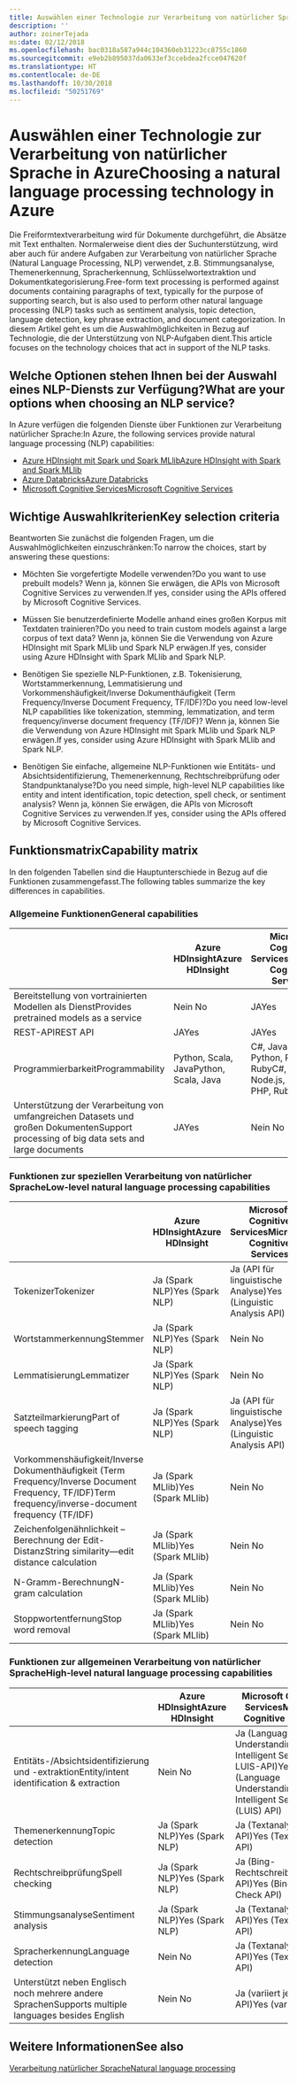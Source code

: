 ```yaml
---
title: Auswählen einer Technologie zur Verarbeitung von natürlicher Sprache
description: ''
author: zoinerTejada
ms:date: 02/12/2018
ms.openlocfilehash: bac0318a587a944c104360eb31223cc8755c1860
ms.sourcegitcommit: e9eb2b895037da0633ef3ccebdea2fcce047620f
ms.translationtype: HT
ms.contentlocale: de-DE
ms.lasthandoff: 10/30/2018
ms.locfileid: "50251769"
---
```

# <a name="choosing-a-natural-language-processing-technology-in-azure"></a><span data-ttu-id="e99ba-102">Auswählen einer Technologie zur Verarbeitung von natürlicher Sprache in Azure</span><span class="sxs-lookup"><span data-stu-id="e99ba-102">Choosing a natural language processing technology in Azure</span></span>

<span data-ttu-id="e99ba-103">Die Freiformtextverarbeitung wird für Dokumente durchgeführt, die Absätze mit Text enthalten. Normalerweise dient dies der Suchunterstützung, wird aber auch für andere Aufgaben zur Verarbeitung von natürlicher Sprache (Natural Language Processing, NLP) verwendet, z.B. Stimmungsanalyse, Themenerkennung, Spracherkennung, Schlüsselwortextraktion und Dokumentkategorisierung.</span><span class="sxs-lookup"><span data-stu-id="e99ba-103">Free-form text processing is performed against documents containing paragraphs of text, typically for the purpose of supporting search, but is also used to perform other natural language processing (NLP) tasks such as sentiment analysis, topic detection, language detection, key phrase extraction, and document categorization.</span></span> <span data-ttu-id="e99ba-104">In diesem Artikel geht es um die Auswahlmöglichkeiten in Bezug auf Technologie, die der Unterstützung von NLP-Aufgaben dient.</span><span class="sxs-lookup"><span data-stu-id="e99ba-104">This article focuses on the technology choices that act in support of the NLP tasks.</span></span>

## <a name="what-are-your-options-when-choosing-an-nlp-service"></a><span data-ttu-id="e99ba-105">Welche Optionen stehen Ihnen bei der Auswahl eines NLP-Diensts zur Verfügung?</span><span class="sxs-lookup"><span data-stu-id="e99ba-105">What are your options when choosing an NLP service?</span></span>

<span data-ttu-id="e99ba-106">In Azure verfügen die folgenden Dienste über Funktionen zur Verarbeitung natürlicher Sprache:</span><span class="sxs-lookup"><span data-stu-id="e99ba-106">In Azure, the following services provide natural language processing (NLP) capabilities:</span></span>

- [<span data-ttu-id="e99ba-107">Azure HDInsight mit Spark und Spark MLlib</span><span class="sxs-lookup"><span data-stu-id="e99ba-107">Azure HDInsight with Spark and Spark MLlib</span></span>](/azure/hdinsight/spark/apache-spark-overview)
- [<span data-ttu-id="e99ba-108">Azure Databricks</span><span class="sxs-lookup"><span data-stu-id="e99ba-108">Azure Databricks</span></span>](/azure/azure-databricks/what-is-azure-databricks)
- [<span data-ttu-id="e99ba-109">Microsoft Cognitive Services</span><span class="sxs-lookup"><span data-stu-id="e99ba-109">Microsoft Cognitive Services</span></span>](/azure/cognitive-services/welcome)

## <a name="key-selection-criteria"></a><span data-ttu-id="e99ba-110">Wichtige Auswahlkriterien</span><span class="sxs-lookup"><span data-stu-id="e99ba-110">Key selection criteria</span></span>

<span data-ttu-id="e99ba-111">Beantworten Sie zunächst die folgenden Fragen, um die Auswahlmöglichkeiten einzuschränken:</span><span class="sxs-lookup"><span data-stu-id="e99ba-111">To narrow the choices, start by answering these questions:</span></span>

- <span data-ttu-id="e99ba-112">Möchten Sie vorgefertigte Modelle verwenden?</span><span class="sxs-lookup"><span data-stu-id="e99ba-112">Do you want to use prebuilt models?</span></span> <span data-ttu-id="e99ba-113">Wenn ja, können Sie erwägen, die APIs von Microsoft Cognitive Services zu verwenden.</span><span class="sxs-lookup"><span data-stu-id="e99ba-113">If yes, consider using the APIs offered by Microsoft Cognitive Services.</span></span>

- <span data-ttu-id="e99ba-114">Müssen Sie benutzerdefinierte Modelle anhand eines großen Korpus mit Textdaten trainieren?</span><span class="sxs-lookup"><span data-stu-id="e99ba-114">Do you need to train custom models against a large corpus of text data?</span></span> <span data-ttu-id="e99ba-115">Wenn ja, können Sie die Verwendung von Azure HDInsight mit Spark MLlib und Spark NLP erwägen.</span><span class="sxs-lookup"><span data-stu-id="e99ba-115">If yes, consider using Azure HDInsight with Spark MLlib and Spark NLP.</span></span>

- <span data-ttu-id="e99ba-116">Benötigen Sie spezielle NLP-Funktionen, z.B. Tokenisierung, Wortstammerkennung, Lemmatisierung und Vorkommenshäufigkeit/Inverse Dokumenthäufigkeit (Term Frequency/Inverse Document Frequency, TF/IDF)?</span><span class="sxs-lookup"><span data-stu-id="e99ba-116">Do you need low-level NLP capabilities like tokenization, stemming, lemmatization, and term frequency/inverse document frequency (TF/IDF)?</span></span> <span data-ttu-id="e99ba-117">Wenn ja, können Sie die Verwendung von Azure HDInsight mit Spark MLlib und Spark NLP erwägen.</span><span class="sxs-lookup"><span data-stu-id="e99ba-117">If yes, consider using Azure HDInsight with Spark MLlib and Spark NLP.</span></span>

- <span data-ttu-id="e99ba-118">Benötigen Sie einfache, allgemeine NLP-Funktionen wie Entitäts- und Absichtsidentifizierung, Themenerkennung, Rechtschreibprüfung oder Standpunktanalyse?</span><span class="sxs-lookup"><span data-stu-id="e99ba-118">Do you need simple, high-level NLP capabilities like entity and intent identification, topic detection, spell check, or sentiment analysis?</span></span> <span data-ttu-id="e99ba-119">Wenn ja, können Sie erwägen, die APIs von Microsoft Cognitive Services zu verwenden.</span><span class="sxs-lookup"><span data-stu-id="e99ba-119">If yes, consider using the APIs offered by Microsoft Cognitive Services.</span></span>

## <a name="capability-matrix"></a><span data-ttu-id="e99ba-120">Funktionsmatrix</span><span class="sxs-lookup"><span data-stu-id="e99ba-120">Capability matrix</span></span>

<span data-ttu-id="e99ba-121">In den folgenden Tabellen sind die Hauptunterschiede in Bezug auf die Funktionen zusammengefasst.</span><span class="sxs-lookup"><span data-stu-id="e99ba-121">The following tables summarize the key differences in capabilities.</span></span>  

### <a name="general-capabilities"></a><span data-ttu-id="e99ba-122">Allgemeine Funktionen</span><span class="sxs-lookup"><span data-stu-id="e99ba-122">General capabilities</span></span>

| | <span data-ttu-id="e99ba-123">Azure HDInsight</span><span class="sxs-lookup"><span data-stu-id="e99ba-123">Azure HDInsight</span></span> | <span data-ttu-id="e99ba-124">Microsoft Cognitive Services</span><span class="sxs-lookup"><span data-stu-id="e99ba-124">Microsoft Cognitive Services</span></span> |
| --- | --- | --- |
| <span data-ttu-id="e99ba-125">Bereitstellung von vortrainierten Modellen als Dienst</span><span class="sxs-lookup"><span data-stu-id="e99ba-125">Provides pretrained models as a service</span></span> | <span data-ttu-id="e99ba-126">Nein </span><span class="sxs-lookup"><span data-stu-id="e99ba-126">No</span></span> | <span data-ttu-id="e99ba-127">JA</span><span class="sxs-lookup"><span data-stu-id="e99ba-127">Yes</span></span> |
| <span data-ttu-id="e99ba-128">REST-API</span><span class="sxs-lookup"><span data-stu-id="e99ba-128">REST API</span></span> | <span data-ttu-id="e99ba-129">JA</span><span class="sxs-lookup"><span data-stu-id="e99ba-129">Yes</span></span> | <span data-ttu-id="e99ba-130">JA</span><span class="sxs-lookup"><span data-stu-id="e99ba-130">Yes</span></span> |
| <span data-ttu-id="e99ba-131">Programmierbarkeit</span><span class="sxs-lookup"><span data-stu-id="e99ba-131">Programmability</span></span> | <span data-ttu-id="e99ba-132">Python, Scala, Java</span><span class="sxs-lookup"><span data-stu-id="e99ba-132">Python, Scala, Java</span></span> | <span data-ttu-id="e99ba-133">C#, Java, Node.js, Python, PHP, Ruby</span><span class="sxs-lookup"><span data-stu-id="e99ba-133">C#, Java, Node.js, Python, PHP, Ruby</span></span> |
| <span data-ttu-id="e99ba-134">Unterstützung der Verarbeitung von umfangreichen Datasets und großen Dokumenten</span><span class="sxs-lookup"><span data-stu-id="e99ba-134">Support processing of big data sets and large documents</span></span> | <span data-ttu-id="e99ba-135">JA</span><span class="sxs-lookup"><span data-stu-id="e99ba-135">Yes</span></span> | <span data-ttu-id="e99ba-136">Nein </span><span class="sxs-lookup"><span data-stu-id="e99ba-136">No</span></span> |

### <a name="low-level-natural-language-processing-capabilities"></a><span data-ttu-id="e99ba-137">Funktionen zur speziellen Verarbeitung von natürlicher Sprache</span><span class="sxs-lookup"><span data-stu-id="e99ba-137">Low-level natural language processing capabilities</span></span>

| | <span data-ttu-id="e99ba-138">Azure HDInsight</span><span class="sxs-lookup"><span data-stu-id="e99ba-138">Azure HDInsight</span></span> | <span data-ttu-id="e99ba-139">Microsoft Cognitive Services</span><span class="sxs-lookup"><span data-stu-id="e99ba-139">Microsoft Cognitive Services</span></span> |  
| --- | --- | --- | 
| <span data-ttu-id="e99ba-140">Tokenizer</span><span class="sxs-lookup"><span data-stu-id="e99ba-140">Tokenizer</span></span> | <span data-ttu-id="e99ba-141">Ja (Spark NLP)</span><span class="sxs-lookup"><span data-stu-id="e99ba-141">Yes (Spark NLP)</span></span> | <span data-ttu-id="e99ba-142">Ja (API für linguistische Analyse)</span><span class="sxs-lookup"><span data-stu-id="e99ba-142">Yes (Linguistic Analysis API)</span></span> |
| <span data-ttu-id="e99ba-143">Wortstammerkennung</span><span class="sxs-lookup"><span data-stu-id="e99ba-143">Stemmer</span></span> | <span data-ttu-id="e99ba-144">Ja (Spark NLP)</span><span class="sxs-lookup"><span data-stu-id="e99ba-144">Yes (Spark NLP)</span></span> | <span data-ttu-id="e99ba-145">Nein </span><span class="sxs-lookup"><span data-stu-id="e99ba-145">No</span></span> |
| <span data-ttu-id="e99ba-146">Lemmatisierung</span><span class="sxs-lookup"><span data-stu-id="e99ba-146">Lemmatizer</span></span> | <span data-ttu-id="e99ba-147">Ja (Spark NLP)</span><span class="sxs-lookup"><span data-stu-id="e99ba-147">Yes (Spark NLP)</span></span> | <span data-ttu-id="e99ba-148">Nein </span><span class="sxs-lookup"><span data-stu-id="e99ba-148">No</span></span> |
| <span data-ttu-id="e99ba-149">Satzteilmarkierung</span><span class="sxs-lookup"><span data-stu-id="e99ba-149">Part of speech tagging</span></span> | <span data-ttu-id="e99ba-150">Ja (Spark NLP)</span><span class="sxs-lookup"><span data-stu-id="e99ba-150">Yes (Spark NLP)</span></span> | <span data-ttu-id="e99ba-151">Ja (API für linguistische Analyse)</span><span class="sxs-lookup"><span data-stu-id="e99ba-151">Yes (Linguistic Analysis API)</span></span> |
| <span data-ttu-id="e99ba-152">Vorkommenshäufigkeit/Inverse Dokumenthäufigkeit (Term Frequency/Inverse Document Frequency, TF/IDF)</span><span class="sxs-lookup"><span data-stu-id="e99ba-152">Term frequency/inverse-document frequency (TF/IDF)</span></span> | <span data-ttu-id="e99ba-153">Ja (Spark MLlib)</span><span class="sxs-lookup"><span data-stu-id="e99ba-153">Yes (Spark MLlib)</span></span> | <span data-ttu-id="e99ba-154">Nein </span><span class="sxs-lookup"><span data-stu-id="e99ba-154">No</span></span> |
| <span data-ttu-id="e99ba-155">Zeichenfolgenähnlichkeit – Berechnung der Edit-Distanz</span><span class="sxs-lookup"><span data-stu-id="e99ba-155">String similarity&mdash;edit distance calculation</span></span> | <span data-ttu-id="e99ba-156">Ja (Spark MLlib)</span><span class="sxs-lookup"><span data-stu-id="e99ba-156">Yes (Spark MLlib)</span></span> | <span data-ttu-id="e99ba-157">Nein </span><span class="sxs-lookup"><span data-stu-id="e99ba-157">No</span></span> |
| <span data-ttu-id="e99ba-158">N-Gramm-Berechnung</span><span class="sxs-lookup"><span data-stu-id="e99ba-158">N-gram calculation</span></span> | <span data-ttu-id="e99ba-159">Ja (Spark MLlib)</span><span class="sxs-lookup"><span data-stu-id="e99ba-159">Yes (Spark MLlib)</span></span> | <span data-ttu-id="e99ba-160">Nein </span><span class="sxs-lookup"><span data-stu-id="e99ba-160">No</span></span> |
| <span data-ttu-id="e99ba-161">Stoppwortentfernung</span><span class="sxs-lookup"><span data-stu-id="e99ba-161">Stop word removal</span></span> | <span data-ttu-id="e99ba-162">Ja (Spark MLlib)</span><span class="sxs-lookup"><span data-stu-id="e99ba-162">Yes (Spark MLlib)</span></span> | <span data-ttu-id="e99ba-163">Nein </span><span class="sxs-lookup"><span data-stu-id="e99ba-163">No</span></span> |

### <a name="high-level-natural-language-processing-capabilities"></a><span data-ttu-id="e99ba-164">Funktionen zur allgemeinen Verarbeitung von natürlicher Sprache</span><span class="sxs-lookup"><span data-stu-id="e99ba-164">High-level natural language processing capabilities</span></span>

| | <span data-ttu-id="e99ba-165">Azure HDInsight</span><span class="sxs-lookup"><span data-stu-id="e99ba-165">Azure HDInsight</span></span> | <span data-ttu-id="e99ba-166">Microsoft Cognitive Services</span><span class="sxs-lookup"><span data-stu-id="e99ba-166">Microsoft Cognitive Services</span></span> |
| --- | --- | --- | 
| <span data-ttu-id="e99ba-167">Entitäts-/Absichtsidentifizierung und -extraktion</span><span class="sxs-lookup"><span data-stu-id="e99ba-167">Entity/intent identification & extraction</span></span> | <span data-ttu-id="e99ba-168">Nein </span><span class="sxs-lookup"><span data-stu-id="e99ba-168">No</span></span> | <span data-ttu-id="e99ba-169">Ja (Language Understanding Intelligent Service-API, LUIS-API)</span><span class="sxs-lookup"><span data-stu-id="e99ba-169">Yes (Language Understanding Intelligent Service (LUIS) API)</span></span> |    
| <span data-ttu-id="e99ba-170">Themenerkennung</span><span class="sxs-lookup"><span data-stu-id="e99ba-170">Topic detection</span></span> | <span data-ttu-id="e99ba-171">Ja (Spark NLP)</span><span class="sxs-lookup"><span data-stu-id="e99ba-171">Yes (Spark NLP)</span></span> | <span data-ttu-id="e99ba-172">Ja (Textanalyse-API)</span><span class="sxs-lookup"><span data-stu-id="e99ba-172">Yes (Text Analytics API)</span></span> |
| <span data-ttu-id="e99ba-173">Rechtschreibprüfung</span><span class="sxs-lookup"><span data-stu-id="e99ba-173">Spell checking</span></span> | <span data-ttu-id="e99ba-174">Ja (Spark NLP)</span><span class="sxs-lookup"><span data-stu-id="e99ba-174">Yes (Spark NLP)</span></span> | <span data-ttu-id="e99ba-175">Ja (Bing-Rechtschreibprüfungs-API)</span><span class="sxs-lookup"><span data-stu-id="e99ba-175">Yes (Bing Spell Check API)</span></span> |
| <span data-ttu-id="e99ba-176">Stimmungsanalyse</span><span class="sxs-lookup"><span data-stu-id="e99ba-176">Sentiment analysis</span></span> | <span data-ttu-id="e99ba-177">Ja (Spark NLP)</span><span class="sxs-lookup"><span data-stu-id="e99ba-177">Yes (Spark NLP)</span></span> | <span data-ttu-id="e99ba-178">Ja (Textanalyse-API)</span><span class="sxs-lookup"><span data-stu-id="e99ba-178">Yes (Text Analytics API)</span></span> |
| <span data-ttu-id="e99ba-179">Spracherkennung</span><span class="sxs-lookup"><span data-stu-id="e99ba-179">Language detection</span></span> | <span data-ttu-id="e99ba-180">Nein </span><span class="sxs-lookup"><span data-stu-id="e99ba-180">No</span></span> | <span data-ttu-id="e99ba-181">Ja (Textanalyse-API)</span><span class="sxs-lookup"><span data-stu-id="e99ba-181">Yes (Text Analytics API)</span></span> |
| <span data-ttu-id="e99ba-182">Unterstützt neben Englisch noch mehrere andere Sprachen</span><span class="sxs-lookup"><span data-stu-id="e99ba-182">Supports multiple languages besides English</span></span> | <span data-ttu-id="e99ba-183">Nein </span><span class="sxs-lookup"><span data-stu-id="e99ba-183">No</span></span> | <span data-ttu-id="e99ba-184">Ja (variiert je nach API)</span><span class="sxs-lookup"><span data-stu-id="e99ba-184">Yes (varies by API)</span></span> |

## <a name="see-also"></a><span data-ttu-id="e99ba-185">Weitere Informationen</span><span class="sxs-lookup"><span data-stu-id="e99ba-185">See also</span></span>

[<span data-ttu-id="e99ba-186">Verarbeitung natürlicher Sprache</span><span class="sxs-lookup"><span data-stu-id="e99ba-186">Natural language processing</span></span>](../scenarios/natural-language-processing.md)
